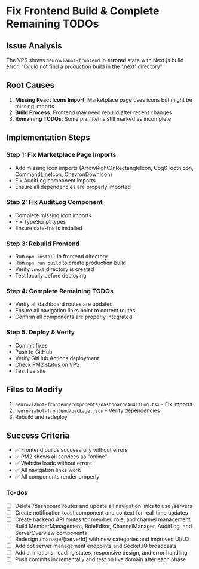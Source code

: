 <!-- faa0471e-4c8d-4c0c-a983-40090512c438 c7461cf4-eb95-4be6-a201-01b91c1507e1 -->
# Fix Frontend Build & Complete Remaining TODOs

## Issue Analysis

The VPS shows `neuroviabot-frontend` in **errored** state with Next.js build error: "Could not find a production build in the '.next' directory"

## Root Causes

1. **Missing React Icons Import**: Marketplace page uses icons but might be missing imports
2. **Build Process**: Frontend may need rebuild after recent changes
3. **Remaining TODOs**: Some plan items still marked as incomplete

## Implementation Steps

### Step 1: Fix Marketplace Page Imports

- Add missing icon imports (ArrowRightOnRectangleIcon, Cog6ToothIcon, CommandLineIcon, ChevronDownIcon)
- Fix AuditLog component imports
- Ensure all dependencies are properly imported

### Step 2: Fix AuditLog Component

- Complete missing icon imports
- Fix TypeScript types
- Ensure date-fns is installed

### Step 3: Rebuild Frontend

- Run `npm install` in frontend directory
- Run `npm run build` to create production build
- Verify `.next` directory is created
- Test locally before deploying

### Step 4: Complete Remaining TODOs

- Verify all dashboard routes are updated
- Ensure all navigation links point to correct routes
- Confirm all components are properly integrated

### Step 5: Deploy & Verify

- Commit fixes
- Push to GitHub
- Verify GitHub Actions deployment
- Check PM2 status on VPS
- Test live site

## Files to Modify

1. `neuroviabot-frontend/components/dashboard/AuditLog.tsx` - Fix imports
2. `neuroviabot-frontend/package.json` - Verify dependencies
3. Rebuild and redeploy

## Success Criteria

- ✅ Frontend builds successfully without errors
- ✅ PM2 shows all services as "online"
- ✅ Website loads without errors
- ✅ All navigation links work
- ✅ All components render properly

### To-dos

- [ ] Delete /dashboard routes and update all navigation links to use /servers
- [ ] Create notification toast component and context for real-time updates
- [ ] Create backend API routes for member, role, and channel management
- [ ] Build MemberManagement, RoleEditor, ChannelManager, AuditLog, and ServerOverview components
- [ ] Redesign /manage/[serverId] with new categories and improved UI/UX
- [ ] Add bot server management endpoints and Socket.IO broadcasts
- [ ] Add animations, loading states, responsive design, and error handling
- [ ] Push commits incrementally and test on live domain after each phase